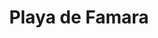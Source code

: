 ---
title: "Playa de Famara"
description: La couleur de l’eau est magnifique, presque translucide. La côte rocheuse offre un beau contraste avec la mer. En revanche la partie de sable n’est pas très grande et énormément de vent… Ça ressemble à un spot pour kitesurf. 
lat: 29.1193202
lon: -13.5461197
address: Calle Brezo de Mar, 1, 35558 Famara, Las Palmas de Grande Canarie, Espagne
website: 
tags: "plage"
image: images/playa-de-famara.jpg
---